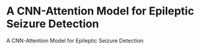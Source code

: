 # A CNN-Attention Model for Epileptic Seizure Detection
A CNN-Attention Model for Epileptic Seizure Detection
